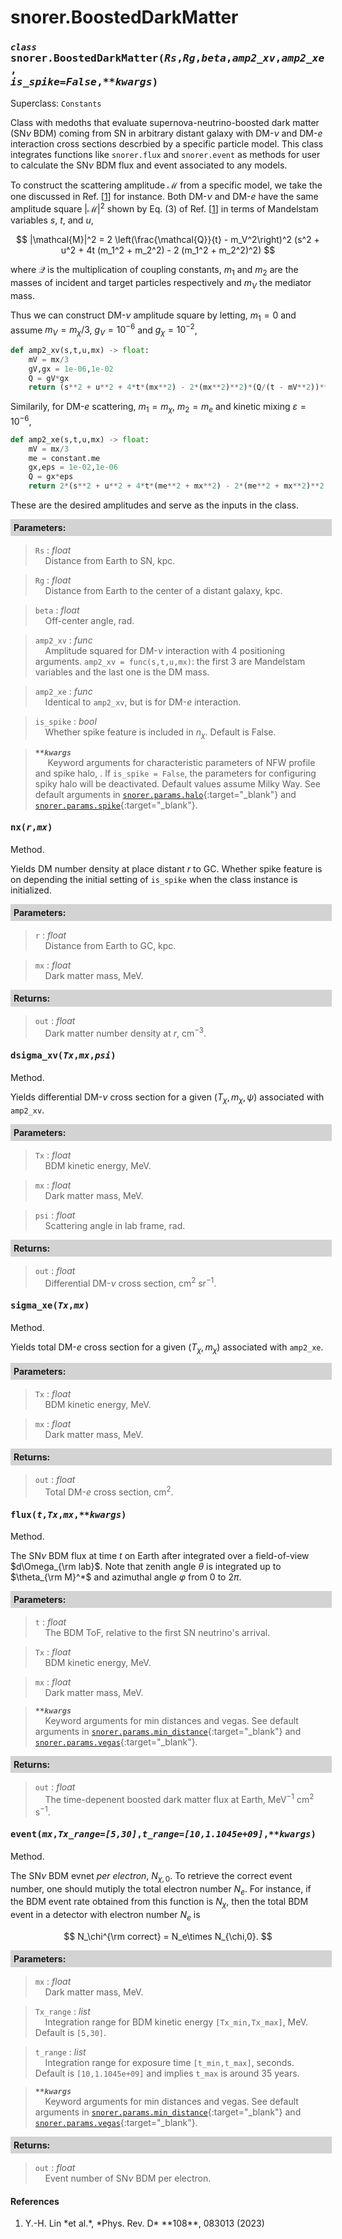 <script>
window.MathJax = {
  tex: {
    tags: "ams"  // Auto-numbering, AMS based
  }
};
</script>

<style>
.mono {
    font-family: monospace;
}
</style>

# snorer.BoostedDarkMatter


### *`class`* <span class="mono">snorer.BoostedDarkMatter(*Rs*,*Rg*,*beta*,*amp2_xv*,*amp2_xe*,<br>*is_spike=False*,*\*\*kwargs*)</span>

Superclass: `Constants`
    
Class with medoths that evaluate supernova-neutrino-boosted dark matter (SN$\nu$ BDM) coming from SN in arbitrary distant
galaxy with DM-$\nu$ and DM-$e$ interaction cross sections descrbied by a specific particle model. This class integrates functions like `snorer.flux` and `snorer.event`
as methods for user to calculate the SN$\nu$ BDM flux and event associated to any models.

To construct the scattering amplitude $\mathcal{M}$ from a specific model, we take the one discussed in Ref. [[1](#bib_Lin2023PRD)] for instance. Both
DM-$\nu$ and DM-$e$ have the same amplitude square $|\mathcal{M}|^2$ shown by Eq. (3) of Ref. [[1](#bib_Lin2023PRD)] in terms of Mandelstam variables $s$, $t$, and $u$,

$$
|\mathcal{M}|^2 = 2 \left(\frac{\mathcal{Q}}{t} - m_V^2\right)^2 (s^2 + u^2 + 4t (m_1^2 + m_2^2) - 2 (m_1^2 + m_2^2)^2)
$$

where $\mathcal{Q}$ is the multiplication of coupling constants, $m_1$ and $m_2$ are the masses of
incident and target particles respectively and $m_V$ the mediator mass.

Thus we can construct DM-$\nu$ amplitude square by letting, $m_1 = 0$ and assume $m_V = m_\chi/3$, $g_V = 10^{-6}$ and $g_\chi = 10^{-2}$,

```python
def amp2_xv(s,t,u,mx) -> float:
    mV = mx/3
    gV,gx = 1e-06,1e-02
    Q = gV*gx
    return (s**2 + u**2 + 4*t*(mx**2) - 2*(mx**2)**2)*(Q/(t - mV**2))**2
```

Similarily, for DM-$e$ scattering, $m_1 = m_\chi$, $m_2 = m_e$ and kinetic mixing $\varepsilon = 10^{-6}$,

```python
def amp2_xe(s,t,u,mx) -> float:
    mV = mx/3
    me = constant.me
    gx,eps = 1e-02,1e-06
    Q = gx*eps
    return 2*(s**2 + u**2 + 4*t*(me**2 + mx**2) - 2*(me**2 + mx**2)**2)*(Q/(t - mV**2))**2
```

These are the desired amplitudes and serve as the inputs in the class.

**<div style="background-color: lightgrey; padding: 5px; width: 100%;">Parameters:</div>**

> `Rs` : *float* <br>&nbsp;&nbsp;&nbsp;&nbsp;Distance from Earth to SN, kpc.


> `Rg` : *float* <br>&nbsp;&nbsp;&nbsp;&nbsp;Distance from Earth to the center of a distant galaxy, kpc.


> `beta` : *float* <br>&nbsp;&nbsp;&nbsp;&nbsp;Off-center angle, rad.


> `amp2_xv` : *func* <br>&nbsp;&nbsp;&nbsp;&nbsp;Amplitude squared for DM-$\nu$ interaction with 4 positioning arguments. `amp2_xv = func(s,t,u,mx)`: the first 3 are Mandelstam variables and the last one is the DM mass.

> `amp2_xe` : *func* <br>&nbsp;&nbsp;&nbsp;&nbsp;Identical to `amp2_xv`, but is for DM-$e$ interaction.

> `is_spike` : *bool* <br>&nbsp;&nbsp;&nbsp;&nbsp;Whether spike feature is included in $n_\chi$. Default is False.

> ***`**kwargs`***  <br>&nbsp;&nbsp;&nbsp;&nbsp; Keyword arguments for characteristic parameters of NFW profile and spike halo, . If `is_spike = False`, the parameters for configuring spiky halo will be deactivated. Default values assume Milky Way. See default arguments in [`snorer.params.halo`](../params/params.md#snorerparamshalo){:target="_blank"} and [`snorer.params.spike`](../params/params.md#snorerparamsspike){:target="_blank"}.

####  <span class="mono">nx(*r*,*mx*)</span>

Method.

Yields DM number density at place distant $r$ to GC. Whether spike feature is on depending the initial setting of `is_spike` when the class instance is initialized.

**<div style="background-color: lightgrey; padding: 5px; width: 100%;">Parameters:</div>**
> `r` : *float* <br>&nbsp;&nbsp;&nbsp;&nbsp;Distance from Earth to GC, kpc.

> `mx` : *float* <br>&nbsp;&nbsp;&nbsp;&nbsp;Dark matter mass, MeV.

**<div style="background-color: lightgrey; padding: 5px; width: 100%;">Returns:</div>**

> `out` : *float* <br>&nbsp;&nbsp;&nbsp;&nbsp;Dark matter number density at $r$, cm<sup>−3</sup>.

####  <span class="mono">dsigma_xv(*Tx*,*mx*,*psi*)</span>

Method.

Yields differential DM-$\nu$ cross section for a given $(T_\chi,m_\chi,\psi)$ associated with `amp2_xv`.

**<div style="background-color: lightgrey; padding: 5px; width: 100%;">Parameters:</div>**
> `Tx` : *float* <br>&nbsp;&nbsp;&nbsp;&nbsp;BDM kinetic energy, MeV.

> `mx` : *float* <br>&nbsp;&nbsp;&nbsp;&nbsp;Dark matter mass, MeV.

> `psi` : *float* <br>&nbsp;&nbsp;&nbsp;&nbsp;Scattering angle in lab frame, rad.

**<div style="background-color: lightgrey; padding: 5px; width: 100%;">Returns:</div>**

> `out` : *float* <br>&nbsp;&nbsp;&nbsp;&nbsp;Differential DM-$\nu$ cross section, cm<sup>2</sup> sr<sup>−1</sup>.


####  <span class="mono">sigma_xe(*Tx*,*mx*)</span>

Method.

Yields total DM-$e$ cross section for a given $(T_\chi,m_\chi)$ associated with `amp2_xe`.

**<div style="background-color: lightgrey; padding: 5px; width: 100%;">Parameters:</div>**
> `Tx` : *float* <br>&nbsp;&nbsp;&nbsp;&nbsp;BDM kinetic energy, MeV.

> `mx` : *float* <br>&nbsp;&nbsp;&nbsp;&nbsp;Dark matter mass, MeV.

**<div style="background-color: lightgrey; padding: 5px; width: 100%;">Returns:</div>**

> `out` : *float* <br>&nbsp;&nbsp;&nbsp;&nbsp;Total DM-$e$ cross section, cm<sup>2</sup>.


####  <span class="mono">flux(*t*,*Tx*,*mx*,*\*\*kwargs*)</span>

Method.

The SN$\nu$ BDM flux at time $t$ on Earth after integrated over
a field-of-view $d\Omega_{\rm lab}$. Note that zenith angle $\theta$ is integrated up to $\theta_{\rm M}^*$
and azimuthal angle $\varphi$ from $0$ to $2\pi$.

**<div style="background-color: lightgrey; padding: 5px; width: 100%;">Parameters:</div>**

> `t` : *float* <br>&nbsp;&nbsp;&nbsp;&nbsp;The BDM ToF, relative to the first SN neutrino's arrival.

> `Tx` : *float* <br>&nbsp;&nbsp;&nbsp;&nbsp;BDM kinetic energy, MeV.

> `mx` : *float* <br>&nbsp;&nbsp;&nbsp;&nbsp;Dark matter mass, MeV.

> ***`**kwargs`*** <br>&nbsp;&nbsp;&nbsp;&nbsp;Keyword arguments for min distances and vegas. See default arguments in [`snorer.params.min_distance`](../params/params.md#snorerparamsmin_distance){:target="_blank"} and [`snorer.params.vegas`](../params/params.md#snorerparamsvegas){:target="_blank"}.

**<div style="background-color: lightgrey; padding: 5px; width: 100%;">Returns:</div>**

> `out` : *float* <br>&nbsp;&nbsp;&nbsp;&nbsp;The time-depenent boosted dark matter flux at Earth, MeV<sup>−1</sup> cm<sup>2</sup> s<sup>−1</sup>.

####  <span class="mono">event(*mx*,*Tx_range=[5,30]*,*t_range=[10,1.1045e+09]*,*\*\*kwargs*)</span>

Method.

The SN$\nu$ BDM evnet *per electron*, $N_{\chi,0}$. To retrieve the correct
event number, one should mutiply the total electron number $N_e$.
For instance, if the BDM event rate obtained from this function is $N_\chi$, then the total BDM event in a detector with electron number  $N_e$ is

$$
N_\chi^{\rm correct} = N_e\times N_{\chi,0}.
$$


**<div style="background-color: lightgrey; padding: 5px; width: 100%;">Parameters:</div>**

> `mx` : *float* <br>&nbsp;&nbsp;&nbsp;&nbsp;Dark matter mass, MeV.

> `Tx_range` : *list* <br>&nbsp;&nbsp;&nbsp;&nbsp;Integration range for BDM kinetic energy `[Tx_min,Tx_max]`, MeV. Default is `[5,30]`.

> `t_range` : *list* <br>&nbsp;&nbsp;&nbsp;&nbsp;Integration range for exposure time `[t_min,t_max]`, seconds. Default is `[10,1.1045e+09]` and implies `t_max` is around 35 years.

> ***`**kwargs`*** <br>&nbsp;&nbsp;&nbsp;&nbsp;Keyword arguments for min distances and vegas. See default arguments in [`snorer.params.min_distance`](../params/params.md#snorerparamsmin_distance){:target="_blank"} and [`snorer.params.vegas`](../params/params.md#snorerparamsvegas){:target="_blank"}.

**<div style="background-color: lightgrey; padding: 5px; width: 100%;">Returns:</div>**

> `out` : *float* <br>&nbsp;&nbsp;&nbsp;&nbsp;Event number of SN$\nu$ BDM per electron.

#### References
1. <p id="bib_Lin2023PRD">Y.-H. Lin *et al.*, *Phys. Rev. D* **108**, 083013 (2023)</p>